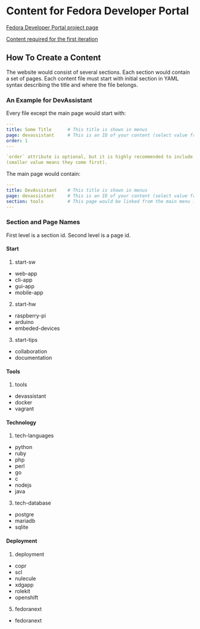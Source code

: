 # Content for Fedora Developer Portal

[Fedora Developer Portal project page](https://fedoraproject.org/wiki/Websites/Developer)

[Content required for the first iteration](https://github.com/developer-portal/content/milestones/first%20release)

## How To Create a Content
The website would consist of several sections. Each section would contain a set of pages.
Each content file must start with initial section in YAML syntax describing the title and where the file belongs.

### An Example for DevAssistant
Every file except the main page would start with:
```yaml
---
title: Some Title      # This title is shown in menus
page: devassistant     # This is an ID of your content (select value from the list below)
order: 1
---

`order` attribute is optional, but it is highly recommended to include. Our templates sort navigation items according to this value
(smaller value means they come first).

```
The main page would contain:
```yaml
---
title: DevAssistant    # This title is shown in menus
page: devassistant     # This is an ID of your content (select value from the list below)
section: tools         # This page would be linked from the main menu in a group called tools (select value from the list below)
---
```


### Section and Page Names
First level is a section id. Second level is a page id.

#### Start
1. start-sw
  * web-app
  * cli-app
  * gui-app
  * mobile-app
2. start-hw
  * raspberry-pi
  * arduino
  * embeded-devices
3. start-tips
  * collaboration
  * documentation

#### Tools
1. tools
  * devassistant
  * docker
  * vagrant

#### Technology
1. tech-languages
  * python
  * ruby
  * php
  * perl
  * go
  * c
  * nodejs
  * java
3. tech-database
  * postgre
  * mariadb
  * sqlite

#### Deployment
1. deployment
  * copr
  * scl
  * nulecule
  * xdgapp
  * rolekit
  * openshift
5. fedoranext
  * fedoranext

